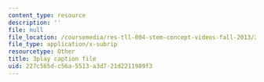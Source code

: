 ```yaml
---
content_type: resource
description: ''
file: null
file_location: /coursemedia/res-tll-004-stem-concept-videos-fall-2013/227c565dc56a5513a3d721d2211989f3_l8HAiSLPSn8.vtt
file_type: application/x-subrip
resourcetype: Other
title: 3play caption file
uid: 227c565d-c56a-5513-a3d7-21d2211989f3
---
```

